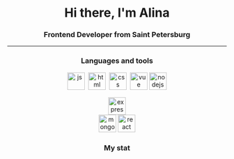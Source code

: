 <div id="header" align="center">
    <h1>Hi there, I'm  Alina </h1>
    <h3>Frontend Developer from Saint Petersburg</h3>
</div>

---
<div align="center">
    <h3> Languages and tools </h3>

 <img src="https://cdn.jsdelivr.net/gh/devicons/devicon/icons/javascript/javascript-original.svg" title="js" width="40" height="40"/>&nbsp;
  <img src="https://cdn.jsdelivr.net/gh/devicons/devicon/icons/html5/html5-original.svg" title="html" width="40" height="40"/>&nbsp;
    <img src="https://cdn.jsdelivr.net/gh/devicons/devicon/icons/css3/css3-original.svg" title="css" width="40" height="40"/>&nbsp;
    <img src="https://cdn.jsdelivr.net/gh/devicons/devicon/icons/vuejs/vuejs-original.svg" title="vue" width="40" height="40"/>
    <img src="https://cdn.jsdelivr.net/gh/devicons/devicon/icons/nodejs/nodejs-original.svg" title="nodejs" width="40" height="40"/>
   <div color="white"> 
     <img src="https://cdn.jsdelivr.net/gh/devicons/devicon@latest/icons/express/express-original-wordmark.svg"  title="express" width="40" height="40" />
   </div>
       <img src="https://cdn.jsdelivr.net/gh/devicons/devicon@latest/icons/mongodb/mongodb-plain-wordmark.svg" title="mongoDB" width="40" height="40" />
    <img src="https://cdn.jsdelivr.net/gh/devicons/devicon/icons/react/react-original.svg" title="react" width="40" height="40"/>
    
</div>

<div id="stat" align="center">
        <h3> My stat </h3>
    <img src="https://github-profile-summary-cards.vercel.app/api/cards/profile-details?username=aKrivonogova&theme=github_dark" alt=""/>
  </div>
